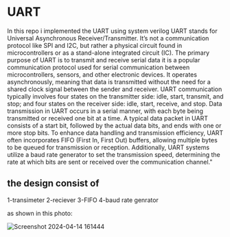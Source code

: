 # UART
In this repo i implemented the UART using system verilog
 UART stands for Universal Asynchronous Receiver/Transmitter. It’s not a communication protocol like SPI and I2C, but rather a physical circuit found in microcontrollers or as a stand-alone integrated circuit (IC). The primary purpose of UART is to transmit and receive serial data
it is a popular communication protocol used for serial communication between microcontrollers, sensors, and other electronic devices. It operates asynchronously, meaning that data is transmitted without the need for a shared clock signal between the sender and receiver. UART communication typically involves four states on the transmitter side: idle, start, transmit, and stop; and four states on the receiver side: idle, start, receive, and stop. Data transmission in UART occurs in a serial manner, with each byte being transmitted or received one bit at a time. A typical data packet in UART consists of a start bit, followed by the actual data bits, and ends with one or more stop bits. To enhance data handling and transmission efficiency, UART often incorporates FIFO (First In, First Out) buffers, allowing multiple bytes to be queued for transmission or reception. Additionally, UART systems utilize a baud rate generator to set the transmission speed, determining the rate at which bits are sent or received over the communication channel."

## the design consist of 

1-transimeter
2-reciever
3-FIFO
4-baud rate genrator 

as shown in this photo:

![Screenshot 2024-04-14 161444](https://github.com/yassershokr/UART/assets/128966281/e7e20a59-84f6-4b6c-a316-38fb6afecfe5)
